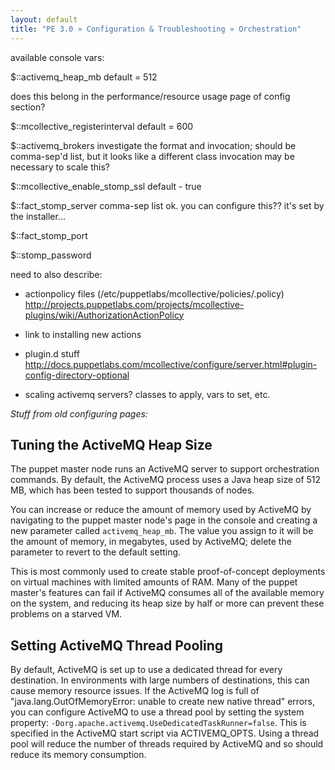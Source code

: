 ```yaml
---
layout: default
title: "PE 3.0 » Configuration & Troubleshooting » Orchestration"
---
```


available console vars:

$::activemq_heap_mb
default = 512

does this belong in the performance/resource usage page of config section?

$::mcollective_registerinterval
default  = 600

$::activemq_brokers
investigate the format and invocation; should be comma-sep'd list, but it looks like a different class invocation may be necessary to scale this?

$::mcollective_enable_stomp_ssl
default - true

$::fact_stomp_server
comma-sep list ok. you can configure this?? it's set by the installer...

$::fact_stomp_port

$::stomp_password

need to also describe:

- actionpolicy files (/etc/puppetlabs/mcollective/policies/<agent>.policy) http://projects.puppetlabs.com/projects/mcollective-plugins/wiki/AuthorizationActionPolicy

- link to installing new actions

- plugin.d stuff  http://docs.puppetlabs.com/mcollective/configure/server.html#plugin-config-directory-optional

- scaling activemq servers? classes to apply, vars to set, etc.

*Stuff from old configuring pages:*

Tuning the ActiveMQ Heap Size
-----

The puppet master node runs an ActiveMQ server to support orchestration commands. By default, the ActiveMQ process uses a Java heap size of 512 MB, which has been tested to support thousands of nodes.

You can increase or reduce the amount of memory used by ActiveMQ by navigating to the puppet master node's page in the console and creating a new parameter called `activemq_heap_mb`. The value you assign to it will be the amount of memory, in megabytes, used by ActiveMQ; delete the parameter to revert to the default setting.

This is most commonly used to create stable proof-of-concept deployments on virtual machines with limited amounts of RAM. Many of the puppet master's features can fail if ActiveMQ consumes all of the available memory on the system, and reducing its heap size by half or more can prevent these problems on a starved VM.

Setting ActiveMQ Thread Pooling
-----

By default, ActiveMQ is set up to use a dedicated thread for every destination. In environments with large numbers of destinations, this can cause memory resource issues. If the ActiveMQ log is full of "java.lang.OutOfMemoryError: unable to create new native thread" errors, you can configure ActiveMQ to use a thread pool by setting the system property: `-Dorg.apache.activemq.UseDedicatedTaskRunner=false`. This is specified in the ActiveMQ start script via ACTIVEMQ_OPTS. Using a thread pool will reduce the number of threads required by ActiveMQ and so should reduce its memory consumption.


